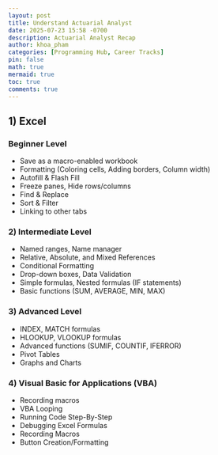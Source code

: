 ```yaml
---
layout: post
title: Understand Actuarial Analyst
date: 2025-07-23 15:58 -0700
description: Actuarial Analyst Recap
author: khoa_pham
categories: [Programming Hub, Career Tracks]
pin: false
math: true
mermaid: true
toc: true
comments: true
---
```


## 1) Excel
### Beginner Level

- Save as a macro-enabled workbook
- Formatting (Coloring cells, Adding borders, Column width)
- Autofill & Flash Fill
- Freeze panes, Hide rows/columns
- Find & Replace
- Sort & Filter
- Linking to other tabs

### 2) Intermediate Level

- Named ranges, Name manager
- Relative, Absolute, and Mixed References
- Conditional Formatting
- Drop-down boxes, Data Validation
- Simple formulas, Nested formulas (IF statements)
- Basic functions (SUM, AVERAGE, MIN, MAX)

### 3) Advanced Level

- INDEX, MATCH formulas
- HLOOKUP, VLOOKUP formulas
- Advanced functions (SUMIF, COUNTIF, IFERROR)
- Pivot Tables
- Graphs and Charts

### 4) Visual Basic for Applications (VBA)

- Recording macros
- VBA Looping
- Running Code Step-By-Step
- Debugging Excel Formulas
- Recording Macros
- Button Creation/Formatting